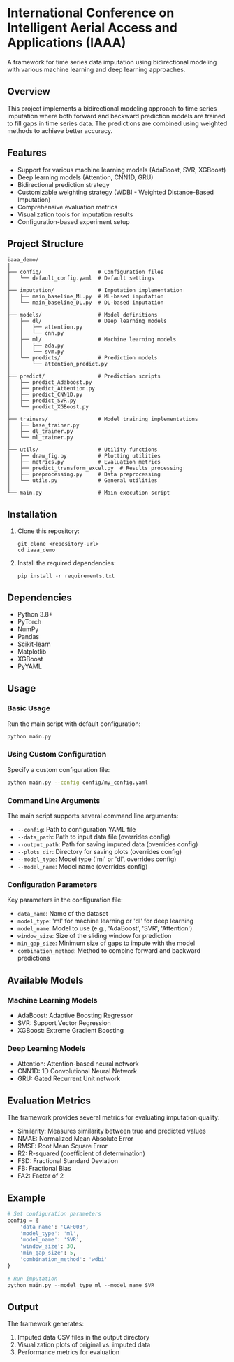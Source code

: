 # International Conference on Intelligent Aerial Access and Applications (IAAA)

A framework for time series data imputation using bidirectional modeling with various machine learning and deep learning approaches.

## Overview

This project implements a bidirectional modeling approach to time series imputation where both forward and backward prediction models are trained to fill gaps in time series data. The predictions are combined using weighted methods to achieve better accuracy.

## Features

- Support for various machine learning models (AdaBoost, SVR, XGBoost)
- Deep learning models (Attention, CNN1D, GRU)
- Bidirectional prediction strategy
- Customizable weighting strategy (WDBI - Weighted Distance-Based Imputation)
- Comprehensive evaluation metrics
- Visualization tools for imputation results
- Configuration-based experiment setup

## Project Structure

```
iaaa_demo/
│
├── config/                  # Configuration files
│   └── default_config.yaml  # Default settings
│
├── imputation/              # Imputation implementation
│   ├── main_baseline_ML.py  # ML-based imputation
│   └── main_baseline_DL.py  # DL-based imputation
│
├── models/                  # Model definitions
│   ├── dl/                  # Deep learning models
│   │   ├── attention.py
│   │   └── cnn.py
│   ├── ml/                  # Machine learning models
│   │   ├── ada.py
│   │   └── svm.py
│   └── predicts/            # Prediction models
│       └── attention_predict.py
│
├── predict/                 # Prediction scripts
│   ├── predict_Adaboost.py
│   ├── predict_Attention.py
│   ├── predict_CNN1D.py
│   ├── predict_SVR.py
│   └── predict_XGBoost.py
│
├── trainers/                # Model training implementations
│   ├── base_trainer.py
│   ├── dl_trainer.py
│   └── ml_trainer.py
│
├── utils/                   # Utility functions
│   ├── draw_fig.py          # Plotting utilities
│   ├── metrics.py           # Evaluation metrics
│   ├── predict_transform_excel.py  # Results processing
│   ├── preprocessing.py     # Data preprocessing
│   └── utils.py             # General utilities
│
└── main.py                  # Main execution script
```

## Installation

1. Clone this repository:
   ```
   git clone <repository-url>
   cd iaaa_demo
   ```

2. Install the required dependencies:
   ```
   pip install -r requirements.txt
   ```

## Dependencies

- Python 3.8+
- PyTorch
- NumPy
- Pandas
- Scikit-learn
- Matplotlib
- XGBoost
- PyYAML

## Usage

### Basic Usage

Run the main script with default configuration:

```bash
python main.py
```

### Using Custom Configuration

Specify a custom configuration file:

```bash
python main.py --config config/my_config.yaml
```

### Command Line Arguments

The main script supports several command line arguments:

- `--config`: Path to configuration YAML file
- `--data_path`: Path to input data file (overrides config)
- `--output_path`: Path for saving imputed data (overrides config)
- `--plots_dir`: Directory for saving plots (overrides config)
- `--model_type`: Model type ('ml' or 'dl', overrides config)
- `--model_name`: Model name (overrides config)

### Configuration Parameters

Key parameters in the configuration file:

- `data_name`: Name of the dataset
- `model_type`: 'ml' for machine learning or 'dl' for deep learning
- `model_name`: Model to use (e.g., 'AdaBoost', 'SVR', 'Attention')
- `window_size`: Size of the sliding window for prediction
- `min_gap_size`: Minimum size of gaps to impute with the model
- `combination_method`: Method to combine forward and backward predictions

## Available Models

### Machine Learning Models
- AdaBoost: Adaptive Boosting Regressor
- SVR: Support Vector Regression
- XGBoost: Extreme Gradient Boosting

### Deep Learning Models
- Attention: Attention-based neural network
- CNN1D: 1D Convolutional Neural Network
- GRU: Gated Recurrent Unit network

## Evaluation Metrics

The framework provides several metrics for evaluating imputation quality:

- Similarity: Measures similarity between true and predicted values
- NMAE: Normalized Mean Absolute Error
- RMSE: Root Mean Square Error
- R2: R-squared (coefficient of determination)
- FSD: Fractional Standard Deviation
- FB: Fractional Bias
- FA2: Factor of 2

## Example

```python
# Set configuration parameters
config = {
    'data_name': 'CAF003',
    'model_type': 'ml',
    'model_name': 'SVR',
    'window_size': 30,
    'min_gap_size': 5,
    'combination_method': 'wdbi'
}

# Run imputation
python main.py --model_type ml --model_name SVR
```

## Output

The framework generates:

1. Imputed data CSV files in the output directory
2. Visualization plots of original vs. imputed data
3. Performance metrics for evaluation
